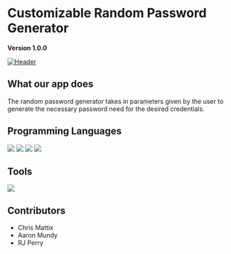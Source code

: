 # Customizable Random Password Generator

**Version 1.0.0**

[![Header](https://image.jpg "Header")](https://www.githubpagehere.com/)

## What our app does

The random password generator takes in parameters given by the user to generate the necessary password need for the desired credentials.

## Programming Languages

<p>
  <img src="https://img.shields.io/badge/HTML5-E34F26?style=for-the-badge&logo=html5&logoColor=white" />
  <img src="https://img.shields.io/badge/CSS3-1572B6?style=for-the-badge&logo=css3&logoColor=white" />
  <img src="https://img.shields.io/badge/JavaScript-323330?style=for-the-badge&logo=javascript&logoColor=F7DF1E" />
  <img src="https://img.shields.io/badge/json-5E5C5C?style=for-the-badge&logo=json&logoColor=white" />
</p>

## Tools

<p>
  <img src="https://img.shields.io/badge/Xcode-007ACC?style=flat-square&logo=Xcode&logoColor=white" />
</p>

## Contributors

- Chris Mattix
- Aaron Mundy
- RJ Perry
